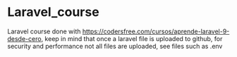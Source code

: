 # Laravel_course
 Laravel course done with https://codersfree.com/cursos/aprende-laravel-9-desde-cero, keep in mind that once a laravel file is uploaded to github, for security and performance not all files are uploaded, see files such as .env
